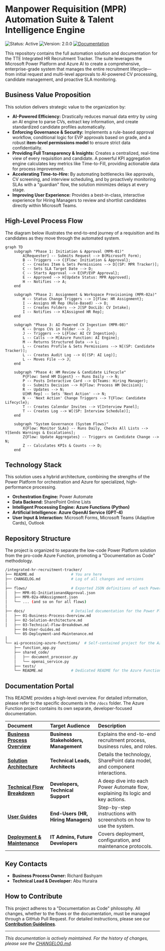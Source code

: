 # Manpower Requisition (MPR) Automation Suite & Talent Intelligence Engine

![Status: Active](https://img.shields.io/badge/status-active-success.svg)
![Version: 2.0.0](https://img.shields.io/badge/version-2.0.0-blue.svg)
[![Documentation](https://img.shields.io/badge/documentation-complete-brightgreen.svg)](./docs/01-Business-Process-Overview.md)

This repository contains the full automation solution and documentation for the TTE Integrated HR Recruitment Tracker. The suite leverages the Microsoft Power Platform and Azure AI to create a comprehensive, enterprise-grade system that manages the entire recruitment lifecycle—from initial request and multi-level approvals to AI-powered CV processing, candidate management, and proactive SLA monitoring.

## Business Value Proposition

This solution delivers strategic value to the organization by:

-   **AI-Powered Efficiency:** Drastically reduces manual data entry by using an AI engine to parse CVs, extract key information, and create standardized candidate profiles automatically.
-   **Enforcing Governance & Security:** Implements a rule-based approval workflow, conditional logic for EVP approvals based on grade, and a robust **item-level permissions model** to ensure strict data confidentiality.
-   **Providing Full Transparency & Insights:** Creates a centralized, real-time view of every requisition and candidate. A powerful KPI aggregation engine calculates key metrics like Time-to-Fill, providing actionable data for process improvement.
-   **Accelerating Time-to-Hire:** By automating bottlenecks like approvals, CV screening, and interview scheduling, and by proactively monitoring SLAs with a "guardian" flow, the solution minimizes delays at every stage.
-   **Improving User Experience:** Provides a best-in-class, interactive experience for Hiring Managers to review and shortlist candidates directly within Microsoft Teams.

## High-Level Process Flow

The diagram below illustrates the end-to-end journey of a requisition and its candidates as they move through the automated system.

```mermaid
graph TD
    subgraph "Phase 1: Initiation & Approval (MPR-01)"
        A[Requester] -- Submits Request --> B(Microsoft Form);
        B -- Triggers --> C{Flow: Initiation & Approval};
        C -- Creates Item & Sets Permissions --> D[(SP: MPR Tracker)];
        C -- Sets SLA Target Date --> D;
        C -- Starts Approval --> E{VP/EVP Approval};
        E -- Approved --> H[Update Status: MPR Approved];
        H -- Notifies --> A;
    end

    subgraph "Phase 2: Assignment & Workspace Provisioning (MPR-02a)"
        H -- Status Change Triggers --> I{Flow: HR Assignment};
        I -- Assigns HR Rep (Rule-Based) --> D;
        I -- Creates Folders --> J[SP DocLib: CV Intake];
        I -- Notifies --> K[Assigned HR Rep];
    end

    subgraph "Phase 3: AI-Powered CV Ingestion (MPR-08)"
        K -- Drops CVs in Folder --> J;
        J -- Triggers --> L{Flow: AI CV Ingestion};
        L -- Calls --> M[Azure Function: AI Engine];
        M -- Returns Structured Data --> L;
        L -- Creates Profile & Sets Permissions --> N[(SP: Candidate Tracker)];
        L -- Creates Audit Log --> O[(SP: AI Log)];
        L -- Moves File --> J;
    end

    subgraph "Phase 4: HM Review & Candidate Lifecycle"
        P{Flow: Send HM Digest} -- Runs Daily --> N;
        P -- Posts Interactive Card --> Q(Teams: Hiring Manager);
        Q -- Submits Decision --> R{Flow: Process HM Decision};
        R -- Updates --> N;
        U[HR Rep] -- Sets 'Next Action' --> N;
        N -- 'Next Action' Change Triggers --> T{Flow: Candidate Lifecycle};
        T -- Creates Calendar Invites --> V[Interview Panel];
        T -- Creates Log --> W[(SP: Interview Schedule)];
    end
    
    subgraph "System Governance (System Flows)"
        X{Flow: Monitor SLAs} -- Runs Daily, Checks All Lists --> Y[Sends Warnings & Escalations];
        Z{Flow: Update Aggregates} -- Triggers on Candidate Change --> N;
        Z -- Calculates KPIs & Counts --> D;
    end

```

## Technology Stack

This solution uses a hybrid architecture, combining the strengths of the Power Platform for orchestration and Azure for specialized, high-performance processing.

-   **Orchestration Engine:** Power Automate
-   **Data Backend:** SharePoint Online Lists
-   **Intelligent Processing Engine:** **Azure Functions (Python)**
-   **Artificial Intelligence:** **Azure OpenAI Service (GPT-4)**
-   **User Input & Interaction:** Microsoft Forms, Microsoft Teams (Adaptive Cards), Outlook

## Repository Structure

The project is organized to separate the low-code Power Platform solution from the pro-code Azure Function, promoting a "Documentation as Code" methodology.

```bash
/integrated-hr-recruitment-tracker/
├── README.md                 # You are here
├── CHANGELOG.md              # Log of all changes and versions
│
├── flows/                    # Exported JSON definitions of each Power Automate flow
│   ├── MPR-01-InitiationandApproval.json
│   ├── MPR-02a-HRAssignment.json
│   └── ... (and so on for all flows)
│
├── docs/                     # Detailed documentation for the Power Platform solution
│   ├── 01-Business-Process-Overview.md
│   ├── 02-Solution-Architecture.md
│   ├── 03-Technical-Flow-Breakdown.md
    ├── 04-User-Guides.md
    └── 05-Deployment-and-Maintenance.md
│
└── ai-processing-azure-functions/  # Self-contained project for the Azure Function
    ├── function_app.py
    ├── shared_code/
    │   ├── document_processor.py
    │   └── openai_service.py
    ├── tests/
    └── README.md             # Dedicated README for the Azure Function
```

## Documentation Portal

This README provides a high-level overview. For detailed information, please refer to the specific documents in the `/docs` folder. The Azure Function project contains its own separate, developer-focused documentation.

| Document                                          | Target Audience                      | Description                                                              |
| :------------------------------------------------ | :----------------------------------- | :----------------------------------------------------------------------- |
| **[Business Process Overview](./docs/01-Business-Process-Overview.md)** | **Business Stakeholders, Management**| Explains the end-to-end recruitment process, business rules, and roles. |
| **[Solution Architecture](./docs/02-Solution-Architecture.md)** | **Technical Leads, Architects**        | Details the technology, SharePoint data model, and component interactions. |
| **[Technical Flow Breakdown](./docs/03-Technical-Flow-Breakdown.md)** | **Developers, Technical Support**      | A deep dive into each Power Automate flow, explaining its logic and key actions.|
| **[User Guides](./docs/04-User-Guides.md)**             | **End-Users (HR, Hiring Managers)**    | Step-by-step instructions with screenshots on how to use the system.       |
| **[Deployment & Maintenance](./docs/05-Deployment-and-Maintenance.md)** | **IT Admins, Future Developers**       | Covers deployment, configuration, and maintenance protocols.              |

## Key Contacts

-   **Business Process Owner:** Richard Bashyam
-   **Technical Lead & Developer:** Abu Huraira

## How to Contribute

This project adheres to a "Documentation as Code" philosophy. All changes, whether to the flows or the documentation, must be managed through a GitHub Pull Request. For detailed instructions, please see our **[Contribution Guidelines](./CONTRIBUTING.md)**.

---
_This documentation is actively maintained. For the history of changes, please see the [CHANGELOG.md](./CHANGELOG.md)._